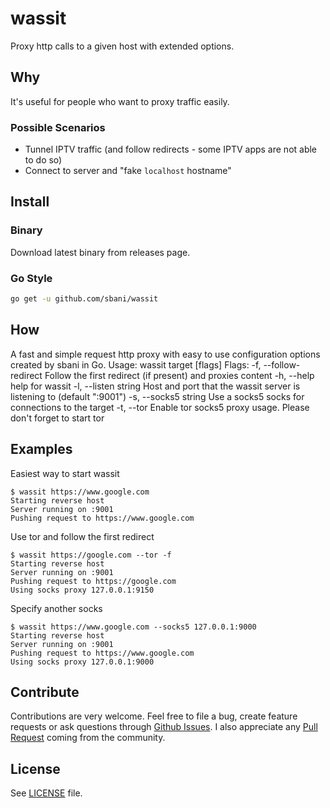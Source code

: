 # wassit
Proxy http calls to a given host with extended options.

## Why
It's useful for people who want to proxy traffic easily.

### Possible Scenarios
- Tunnel IPTV traffic (and follow redirects - some IPTV apps are not able to do so)
- Connect to server and "fake `localhost` hostname"

## Install

### Binary
Download latest binary from releases page.

### Go Style
```sh
go get -u github.com/sbani/wassit
```

## How
A fast and simple request http proxy
                with easy to use configuration options
                created by sbani in Go.
Usage:
  wassit target [flags]
Flags:
  -f, --follow-redirect   Follow the first redirect (if present) and proxies content
  -h, --help              help for wassit
  -l, --listen string     Host and port that the wassit server is listening to (default ":9001")
  -s, --socks5 string     Use a socks5 socks for connections to the target
  -t, --tor               Enable tor socks5 proxy usage. Please don't forget to start tor

## Examples
Easiest way to start wassit
```
$ wassit https://www.google.com
Starting reverse host
Server running on :9001
Pushing request to https://www.google.com
```

Use tor and follow the first redirect
```
$ wassit https://google.com --tor -f
Starting reverse host
Server running on :9001
Pushing request to https://google.com
Using socks proxy 127.0.0.1:9150
```

Specify another socks
```
$ wassit https://www.google.com --socks5 127.0.0.1:9000
Starting reverse host
Server running on :9001
Pushing request to https://www.google.com
Using socks proxy 127.0.0.1:9000
```

## Contribute
Contributions are very welcome. Feel free to file a bug, create feature requests or ask questions through [Github Issues](https://github.com/sbani/wassit/issues). I also appreciate any [Pull Request](https://github.com/sbani/wassit/issues) coming from the community.

## License
See [LICENSE](https://github.com/sbani/wassit/blob/master/LICENSE) file.


